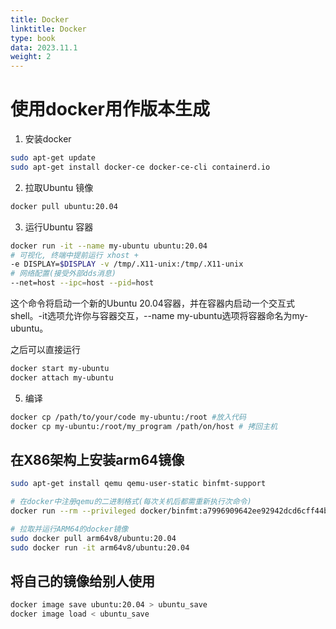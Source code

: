 ```yaml
---
title: Docker
linktitle: Docker
type: book
data: 2023.11.1
weight: 2
---
```


# 使用docker用作版本生成

1. 安装docker

```bash
sudo apt-get update
sudo apt-get install docker-ce docker-ce-cli containerd.io
```

2. 拉取Ubuntu 镜像

```bash
docker pull ubuntu:20.04
```

3. 运行Ubuntu 容器

```bash
docker run -it --name my-ubuntu ubuntu:20.04
# 可视化, 终端中提前运行 xhost +
-e DISPLAY=$DISPLAY -v /tmp/.X11-unix:/tmp/.X11-unix
# 网络配置(接受外部dds消息)
--net=host --ipc=host --pid=host
```

这个命令将启动一个新的Ubuntu 20.04容器，并在容器内启动一个交互式shell。-it选项允许你与容器交互，--name my-ubuntu选项将容器命名为my-ubuntu。

之后可以直接运行
``` bash
docker start my-ubuntu
docker attach my-ubuntu
```

5. 编译

```bash
docker cp /path/to/your/code my-ubuntu:/root #放入代码
docker cp my-ubuntu:/root/my_program /path/on/host # 拷回主机
```

## 在X86架构上安装arm64镜像

```bash
sudo apt-get install qemu qemu-user-static binfmt-support

# 在docker中注册qemu的二进制格式(每次关机后都需重新执行次命令)
docker run --rm --privileged docker/binfmt:a7996909642ee92942dcd6cff44b9b95f08dad64

# 拉取并运行ARM64的docker镜像
sudo docker pull arm64v8/ubuntu:20.04
sudo docker run -it arm64v8/ubuntu:20.04
```

## 将自己的镜像给别人使用

```bash
docker image save ubuntu:20.04 > ubuntu_save
docker image load < ubuntu_save
```